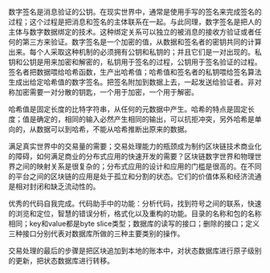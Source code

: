 
数字签名是消息验证的公钥。在现实世界中，通常是使用手写的签名来完成签名的过程；这个过程是把消息和签名的主体联系在一起。与此同理，数字签名是把人的主体与数字数据绑定的技术。这种绑定关系可以独立的被消息的接收方验证或者任何的第三方来验证。数字签名是一个加密的值，从数据和签名者的密钥共同的计算出来。每个人采取这种机制的必须拥有公钥和私钥的；并且它们是一对出现的。私钥和公钥是用来加密和解密的，私钥用于签名的过程，公钥用于签名验证的过程。签名者把数据喂给哈希函数，生产出哈希值；哈希值和签名者的私钥喂给签名算法生成出给定哈希值的数字签名。把签名附加到数据上去，一起发送给验证者。非对称加密需要一对分散的钥匙，一个用于加密，一个用于解密。

哈希值是固定长度的比特字符串，从任何的元数据中产生。哈希的特点是固定长度；值是确定的，相同的输入必然产生相同的输出，可以抗拒冲突，另外哈希是单向的，从数据可以到哈希，不能从哈希推断出原来的数据。

满足真实世界中的交易量的需要；交易处理能力的瓶颈成为制约区块链技术商业化的障碍，如何满足商业的分布式应用的快速开发的需要？区块链数字世界和物理世界之间的映射关系是很复杂的；分布式应用的设计和应用的门槛是很高的。在不同的平台之间的区块链的应用是处于孤立和分割的状态。它们的价值体系和经济流通是相对封闭和缺乏流动性的。

优秀的代码自我完成。代码助手中的功能：分析代码，找到符号之间的联系，快速的浏览和定位，智慧的错误分析，格式化以及重构的功能。目录的名称和包的名称相同；key和value都是byte slice类型；数据库的读写的接口；删除的接口；定义三种接口分别代表对数据库所做的三种主要类别的操作。


交易处理的最后的步骤是把区块追加到本地的账本中，对状态数据库进行原子级别的更新，把状态数据库进行转移。
